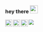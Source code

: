### hey there <img src="https://media.giphy.com/media/hvRJCLFzcasrR4ia7z/giphy.gif" width="25px">

<a href="https://twitter.com/lariscode">
  <img align="left" alt="Larissa Martins | Twitter" width="22px" src="https://raw.githubusercontent.com/peterthehan/peterthehan/master/assets/twitter.svg" />
</a>
<a href="https://www.linkedin.com/in/larissa-martinssouza/">
  <img align="left" alt="Larissa's LinkedIN" width="22px" src="https://raw.githubusercontent.com/peterthehan/peterthehan/master/assets/linkedin.svg" />
</a>
<a href="https://www.instagram.com/lariscode/">
  <img align="left" alt="Larissa's Instagram" width="22px" src="https://www.flaticon.com/free-icon/instagram_2111463?term=instagram&page=1&position=4&page=1&position=4&related_id=2111463&origin=search" />
</a>

![](https://visitor-badge.glitch.me/badge?page_id=abhisheknaiidu.abhisheknaiidu)

<br />
